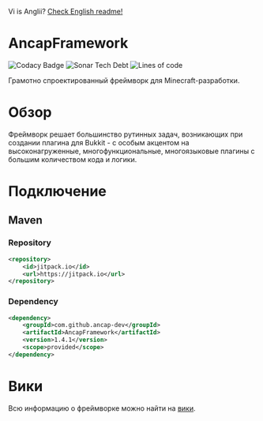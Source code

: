 Vi is Anglii? [Check English readme!](https://github.com/ancap-dev/AncapFramework/wiki/English-Readme)

# AncapFramework

![Codacy Badge](https://img.shields.io/codacy/grade/85187fe25a954ba7b9331d1fe51deb25?style=flat-square) ![Sonar Tech Debt](https://img.shields.io/sonar/tech_debt/ancap-dev_AncapFramework?server=https%3A%2F%2Fsonarcloud.io&style=flat-square) ![Lines of code](https://img.shields.io/tokei/lines/github/ancap-dev/AncapFramework?style=flat-square)

Грамотно спроектированный фреймворк для Minecraft-разработки.


# Обзор

Фреймворк решает большинство рутинных задач, возникающих при создании плагина для Bukkit - с особым акцентом на высоконагруженные, многофункциональные, многоязыковые плагины с большим количеством кода и логики.

# Подключение
## Maven
### Repository

```xml
<repository>
    <id>jitpack.io</id>
    <url>https://jitpack.io</url>
</repository>
```

### Dependency


```xml
<dependency>  
    <groupId>com.github.ancap-dev</groupId>  
    <artifactId>AncapFramework</artifactId>  
    <version>1.4.1</version>  
    <scope>provided</scope>  
</dependency>
```

# Вики

Всю информацию о фреймворке можно найти на [вики](https://github.com/ancap-dev/AncapFramework/wiki).
